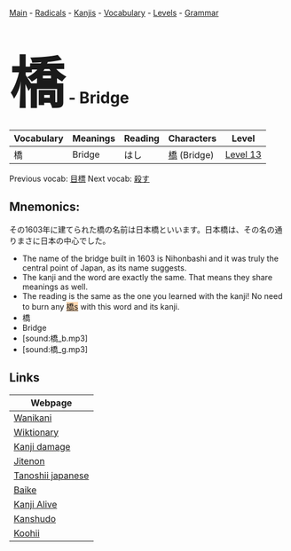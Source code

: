 <style> bigfont {font-size: 100px}</style>
[Main](../README.md) -
[Radicals](../radicals.md) -
[Kanjis](../kanjis.md) -
[Vocabulary](../vocabulary.md) -
[Levels](../levels.md) -
[Grammar](../grammar.md)
# <bigfont> 橋</bigfont> - Bridge 

| Vocabulary | Meanings | Reading | Characters | Level |
| --- | --- | --- | --- | --- |
| 橋 | Bridge | はし |  [橋](../kanjis/橋.md) (Bridge) | [Level 13](../levels/wk_level13.md) |

Previous vocab: [目標](目標.md) Next vocab: [殺す](殺す.md) 

## Mnemonics:
その1603年に建てられた橋の名前は日本橋といいます。日本橋は、その名の通りまさに日本の中心でした。
* The name of the bridge built in 1603 is Nihonbashi and it was truly the central point of Japan, as its name suggests.
* The kanji and the word are exactly the same. That means they share meanings as well.
* The reading is the same as the one you learned with the kanji! No need to burn any <span style="background-color:#fed8b1"> [橋s](https://jisho.org/search/橋s)</span> with this word and its kanji.
* 橋
* Bridge
* [sound:橋_b.mp3]
* [sound:橋_g.mp3]


## Links 

| Webpage |
| --- |
| [Wanikani          ](https://www.wanikani.com/kanji/橋) |
| [Wiktionary        ](https://en.wiktionary.org/wiki/橋) |
| [Kanji damage      ](http://www.kanjidamage.com/kanji/search?utf8=✓&q=橋) |
| [Jitenon           ](https://jitenon.com/kanji/橋) |
| [Tanoshii japanese ](https://www.tanoshiijapanese.com/dictionary/kanji.cfm?k=橋) |
| [Baike             ](https://baike.baidu.com/item/橋) |
| [Kanji Alive       ](https://app.kanjialive.com/橋) |
| [Kanshudo          ](https://www.kanshudo.com/searchmn?q=橋) |
| [Koohii            ](https://kanji.koohii.com/study/kanji/橋) |

